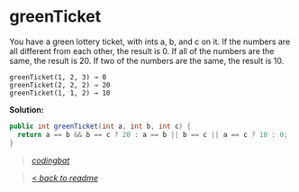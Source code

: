# greenTicket

You have a green lottery ticket, with ints a, b, and c on it. If the numbers are all different from each other, the result is 0. If all of the numbers are the same, the result is 20. If two of the numbers are the same, the result is 10.

```
greenTicket(1, 2, 3) → 0
greenTicket(2, 2, 2) → 20
greenTicket(1, 1, 2) → 10
```

**Solution:**

```java
public int greenTicket(int a, int b, int c) {
  return a == b && b == c ? 20 : a == b || b == c || a == c ? 10 : 0;
}
```

> _[codingbat](http://codingbat.com/prob/p120633)_

> [< _back to readme_](FINDREPLACEREADME)